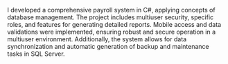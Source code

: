 I developed a comprehensive payroll system in C#, applying concepts of database management. The project includes multiuser security, specific roles, and features for generating detailed reports. Mobile access and data validations were implemented, ensuring robust and secure operation in a multiuser environment. Additionally, the system allows for data synchronization and automatic generation of backup and maintenance tasks in SQL Server.
